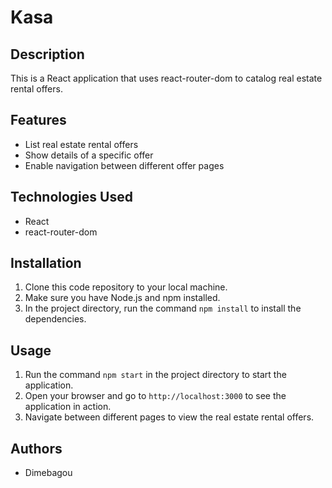 <body>
  <h1>Kasa</h1>
  
  <h2>Description</h2>
  <p>This is a React application that uses react-router-dom to catalog real estate rental offers.</p>
  
  <h2>Features</h2>
  <ul>
    <li>List real estate rental offers</li>
    <li>Show details of a specific offer</li>
    <li>Enable navigation between different offer pages</li>
  </ul>
  
  <h2>Technologies Used</h2>
  <ul>
    <li>React</li>
    <li>react-router-dom</li>
  </ul>
  
  <h2>Installation</h2>
  <ol>
    <li>Clone this code repository to your local machine.</li>
    <li>Make sure you have Node.js and npm installed.</li>
    <li>In the project directory, run the command <code>npm install</code> to install the dependencies.</li>
  </ol>
  
  <h2>Usage</h2>
  <ol>
    <li>Run the command <code>npm start</code> in the project directory to start the application.</li>
    <li>Open your browser and go to <code>http://localhost:3000</code> to see the application in action.</li>
    <li>Navigate between different pages to view the real estate rental offers.</li>
  </ol>
  
  
  <h2>Authors</h2>
  <ul>
    <li>Dimebagou</li> 
  </ul>
</body>
</html>